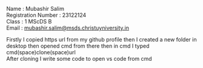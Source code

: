 Name : Mubashir Salim   
Registration Number : 23122124  
Class : 1 MScDS B   
Email : mubashir.salim@msds.christuyniversity.in

Firstly I copied https url from my github profile then I created a new folder in desktop then opened cmd from there then in  cmd I typed cmd(space)clone(space)url   
After cloning I write some code to open vs code from cmd
